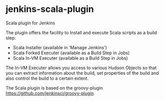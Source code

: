 jenkins-scala-plugin
====================

Scala plugin for Jenkins

The plugin offers the facility to Install and execute Scala scripts as a build step:

* Scala Installer (available in 'Manage Jenkins')
* Scala Forked Executer (available as a Build Step in Jobs)
* Scala In-VM Executer (available as a Build Step in Jobs)

The In-VM Executer allows you access to various Hudson Objects so that you can extract information about the build, set properties of the build and also control the build to a certain extent.

The Scala plugin is based on the groovy-plugin https://github.com/jenkinsci/groovy-plugin
